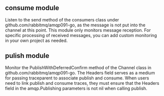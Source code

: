 ## **consume module**

Listen to the send method of the consumers class under github.com/rabbitmq/amqp091-go, as the message is not put into the channel at this point. This module only monitors message reception. For specific processing of received messages, you can add custom monitoring in your own project as needed.
## **pulish module**

Monitor the PublishWithDeferredConfirm method of the Channel class in github.com/rabbitmq/amqp091-go. The Headers field serves as a medium for passing traceparent to associate publish and consume. When users need to link publish and consume traces, they must ensure that the Headers field in the amqp.Publishing parameters is not nil when calling publish.

 